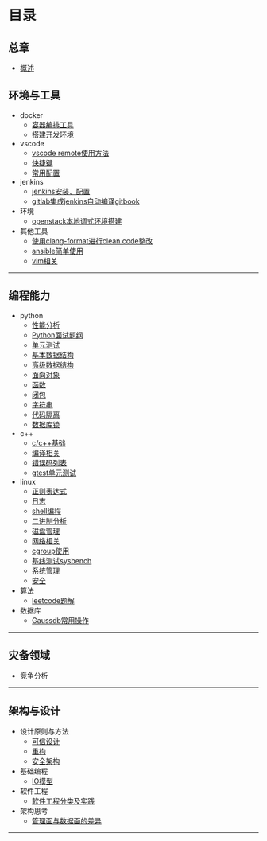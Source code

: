 # 目录

## 总章

- [概述](README.md)

## 环境与工具

- docker
  - [容器编排工具](devops/docker/docker-compose.md)
  - [搭建开发环境](devops/docker/docker_env.md)
- vscode
  - [vscode remote使用方法](devops/vscode/remote.md)
  - [快捷键](devops/vscode/keymap.md)
  - [常用配置](devops/vscode/config.md)
- jenkins
  - [jenkins安装、配置](devops/jenkins.md)
  - [gitlab集成jenkins自动编译gitbook](devops/jenkins_gitbook.md)
- 环境
  - [openstack本地调式环境搭建](python/dev-env.md)
- 其他工具
  - [使用clang-format进行clean code整改](devops/tools/clang-format.md)
  - [ansible简单使用](devops/ansible.md)
  - [vim相关](devops/tools/vim.md)

---

## 编程能力

- python
  - [性能分析](python/perf_analyze.md)
  - [Python面试题纲](python/interview.md)
  - [单元测试](python/ut.md)
  - [基本数据结构](python/base_ds.md)
  - [高级数据结构]()
  - [面向对象](python/oo.md)
  - [函数](python/function.md)
  - [闭包](python/closure.md)
  - [字符串](python/str.md)
  - [代码隔离](python/code-isolation.md)
  - [数据库锁](python/database-lock.md)
- c++
  - [c/c++基础](c++/base.md)
  - [编译相关](c++/compile.md)
  - [错误码列表](c++/errno.md)
  - [gtest单元测试](c++/ut.md)
- linux
  - [正则表达式](linux/regex.md)
  - [日志](linux/log.md)
  - [shell编程](linux/shell.md)
  - [二进制分析](linux/binary.md)
  - [磁盘管理](linux/disk.md)
  - [网络相关](linux/network.md)
  - [cgroup使用](linux/cgroup.md)
  - [基线测试sysbench](linux/sysbench.md)
  - [系统管理](linux/system.md)
  - [安全](linux/security.md)
- 算法
  - [leetcode题解](algorithm/leetcode.md)
- 数据库
  - [Gaussdb常用操作](database/database-operation.md)

---

## 灾备领域

- 竞争分析

---

## 架构与设计

- 设计原则与方法
  - [可信设计](arch/design.md)
  - [重构](arch/refactor.md)
  - [安全架构](arch/security.md)
- 基础编程
  - [IO模型](design/io.md)
- 软件工程
  - [软件工程分类及实践](design/software_engineering.md)
- 架构思考
  - [管理面与数据面的差异](design/control_data.md)
---

